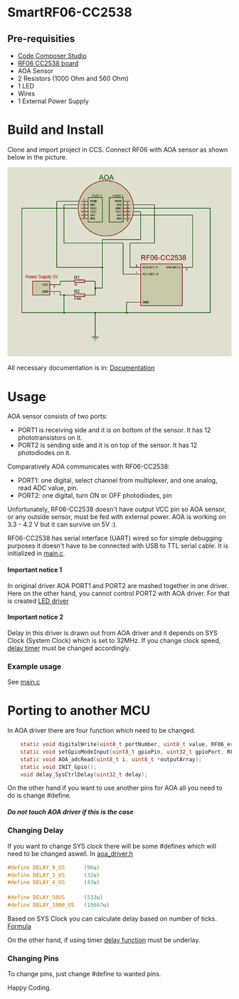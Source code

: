 SmartRF06-CC2538
================


Pre-requisities
---------------

- [Code Composer Studio](http://www.ti.com/tool/ccstudio)
- [RF06 CC2538 board](http://www.ti.com/tool/cc2538dk)
- AOA Sensor
- 2 Resistors (1000 Ohm and 560 Ohm)
- 1 LED
- Wires
- 1 External Power Supply

Build and Install
=================
Clone and import project in CCS. Connect RF06 with AOA sensor as shown below in the picture.

![Schematics](Documentation/BMO_new.png)

All necessary documentation is in: [Documentation](https://github.com/ijuresa/SmartRF06-CC2538/tree/master/Documentation)

Usage
=================
AOA sensor consists of two ports: 
 - PORT1 is receiving side and it is on bottom of the sensor. It has 12 phototransistors on it.
 - PORT2 is sending side and it is on top of the sensor. It has 12 photodiodes on it.
 
Comparatively AOA communicates with RF06-CC2538:
 - PORT1: one digital, select channel from multiplexer, and one analog, read ADC value, pin.
 - PORT2: one digital, turn ON or OFF photodiodes, pin

Unfortunately, RF06-CC2538 doesn't have output VCC pin so AOA sensor, or any outside sensor, must be fed with external power. AOA is working on 3.3 - 4.2 V but it can survive on 5V :).

RF06-CC2538 has serial interface (UART) wired so for simple debugging purposes it doesn't have to be connected with USB to TTL serial cable. It is initialized in [main.c](https://github.com/ijuresa/SmartRF06-CC2538/blob/master/App/main.c#L90).

#### Important notice 1
In original driver AOA PORT1 and PORT2 are mashed together in one driver. Here on the other hand, you cannot control PORT2 with AOA driver. For that is created [LED driver](https://github.com/ijuresa/SmartRF06-CC2538/blob/master/Libraries/led_state.c)

#### Important notice 2
Delay in this driver is drawn out from AOA driver and it depends on SYS Clock (System Clock) which is set to 32MHz. If you change clock speed, [delay timer](https://github.com/ijuresa/SmartRF06-CC2538/blob/master/Utilities/delay.c) must be changed accordingly. 

### Example usage
See [main.c](https://github.com/ijuresa/SmartRF06-CC2538/blob/master/App/main.c)

Porting to another MCU
======================
In AOA driver there are four function which need to be changed. 
``` C
    static void digitalWrite(uint8_t portNumber, uint8_t value, RF06_error_E *err);
    static void setGpioModeInput(uint8_t gpioPin, uint32_t gpioPort, RF06_error_E *err);
    static void AOA_adcRead(uint8_t i, uint8_t *outputArray);
    static void INIT_Gpio();
    void delay_SysCtrlDelay(uint32_t delay);
```

On the other hand if you want to use another pins for AOA all you need to do is change #define. 
##### Do not touch AOA driver if this is the case

### Changing Delay
If you want to change SYS clock there will be some #defines which will need to be changed aswell. In [aoa_driver.h](https://github.com/ijuresa/SmartRF06-CC2538/blob/master/Libraries/aoa_driver.h#L61)
``` C
#define DELAY_9_US      (96u)
#define DELAY_3_US      (32u)
#define DELAY_4_US      (43u)

#define DELAY_50US      (533u)
#define DELAY_1000_US   (10667u)
```
Based on SYS Clock you can calculate delay based on number of ticks. [Formula](https://github.com/ijuresa/SmartRF06-CC2538/blob/master/Utilities/delay.c#L27)

On the other hand, if using timer [delay function](https://github.com/ijuresa/SmartRF06-CC2538/blob/master/Utilities/delay.c#L43) must be underlay. 

### Changing Pins
To change pins, just change #define to wanted pins.

Happy Coding.
